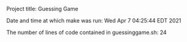 Project title: Guessing Game

Date and time at which make was run:
Wed Apr  7 04:25:44 EDT 2021

The number of lines of code contained in guessinggame.sh:
24
